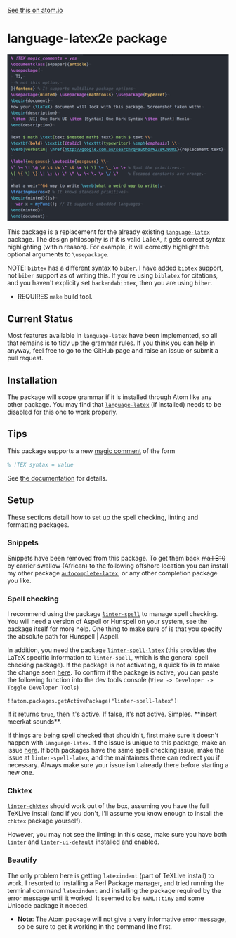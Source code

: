 [See this on atom.io](https://atom.io/packages/language-latex2e)
# language-latex2e package

![Image preview](lib/resources/grammarExample.png)

This package is a replacement for the already existing [`language-latex`](https://atom.io/packages/language-latex) package. The design philosophy is if it is valid LaTeX, it gets correct syntax highlighting (within reason). For example, it will correctly highlight the optional arguments to `\usepackage`.


NOTE: `bibtex` has a different syntax to `biber`. I have added `bibtex` support, not `biber` support as of writing this. If you're using `biblatex` for citations, and you haven't explicity set `backend=bibtex`, then you are using `biber`.

- REQUIRES `make` build tool. 

## Current Status

Most features available in `language-latex` have been implemented, so all that remains is to tidy up the grammar rules. If you think you can help in anyway, feel free to go to the GitHub page and raise an issue or submit a pull request.

## Installation

The package will scope grammar if it is installed through Atom like any other package. You may find that [`language-latex`](https://atom.io/packages/language-latex) (if installed) needs to be disabled for this one to work properly.

## Tips
This package supports a new [magic comment](https://tex.stackexchange.com/questions/78101/when-and-why-should-i-use-tex-ts-program-and-tex-encoding) of the form
```latex
% !TEX syntax = value
```
See [the documentation](docs/magic_comments.md) for details.

## Setup
These sections detail how to set up the spell checking, linting and formatting packages.

### Snippets

Snippets have been removed from this package. To get them back ~~mail ₿10 by carrier swallow (African) to the following offshore location~~ you can install my other package [`autocomplete-latex`](https://atom.io/packages/autocomplete-latex), or any other completion package you like.

### Spell checking

I recommend using the package [`linter-spell`](https://atom.io/packages/linter-spell) to manage spell checking. You will need a version of Aspell or Hunspell on your system, see the package itself for more help. One thing to make sure of is that you specify the absolute path for Hunspell | Aspell.

In addition, you need the package [`linter-spell-latex`](https://atom.io/packages/linter-spell-latex) (this provides the LaTeX specific information to `linter-spell`, which is the general spell checking package). If the package is not activating, a quick fix is to make the change seen [here](https://github.com/AtomLinter/linter-spell-latex/pull/28/files). To confirm if the package is active, you can paste the following function into the dev tools console (`View -> Developer -> Toggle Developer Tools`)
```
!!atom.packages.getActivePackage("linter-spell-latex")
```
If it returns `true`, then it's active. If false, it's not active. Simples. \*\*insert meerkat sounds\*\*.

If things are being spell checked that shouldn't, first make sure it doesn't happen with `language-latex`. If the issue is unique to this package, make an issue [here](https://github.com/Aerijo/language-latex2e/issues). If both packages have the same spell checking issue, make the issue at `linter-spell-latex`, and the maintainers there can redirect you if necessary. Always make sure your issue isn't already there before starting a new one.


### Chktex

[`linter-chktex`](https://atom.io/packages/linter-chktex) should work out of the box, assuming you have the full TeXLive install (and if you don't, I'll assume you know enough to install the `chktex` package yourself).

However, you may not see the linting: in this case, make sure you have both [`linter`](https://atom.io/packages/linter) and [`linter-ui-default`](https://atom.io/packages/linter-ui-default) installed and enabled.

### Beautify

The only problem here is getting `latexindent` (part of TeXLive install) to work. I resorted to installing a Perl Package manager, and tried running the terminal command `latexindent` and installing the package required by the error message until it worked. It seemed to be `YAML::tiny` and some Unicode package it needed.

- **Note**: The Atom package will not give a very informative error message, so be sure to get it working in the command line first.
